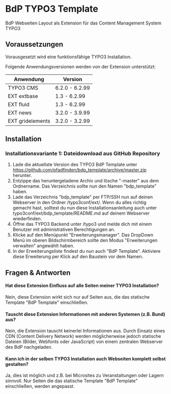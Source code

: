 # BdP TYPO3 Template

BdP Webseiten Layout als Extension für das Content Management System TYPO3

## Voraussetzungen

Vorausgesetzt wird eine funktionsfähige TYPO3 Installation.

Folgende Anwendungsversionen werden von der Extension unterstützt:

| Anwendung        | Version        |
| ---------------- | -------------- |
| TYPO3 CMS        | 6.2.0 - 6.2.99 |
| EXT extbase      | 1.3 - 6.2.99   |
| EXT fluid        | 1.3 - 6.2.99   |
| EXT news         | 3.2.0 - 3.9.99 |
| EXT gridelements | 3.2.0 - 3.2.99 |

## Installation
### Installationsvariante 1: Dateidownload aus GitHub Repository
1. Lade die aktuellste Version des TYPO3 BdP Template unter https://github.com/pfadfinden/bdp_template/archive/master.zip herunter.
2. Entzippe das heruntergeladene Archiv und lösche "-master" aus dem Ordnername. Das Verzeichnis sollte nun den Namen "bdp_template" haben.
3. Lade das Verzeichnis "bdp_template" per FTP/SSH nun auf deinen Webserver in den Ordner /typo3conf/ext/. Wenn du alles richtig gemacht hast, solltest du nun diese Installationsanleitung auch unter typo3conf/ext/bdp_template/README.md auf deinem Webserver wiederfinden.
4. Öffne das TYPO3 Backend unter /typo3 und melde dich mit einem Benutzer mit administrativen Berechtigungen an.
5. Klicke auf den Menüpunkt "Erweiterungsmanager". Das DropDown Menü im oberen Bildschirmbereich sollte den Modus "Erweiterungen verwalten" angewählt haben.
6. In der Erweiterungsliste findest du nun auch "BdP Template". Aktiviere diese Erweiterung per Klick auf den Baustein vor dem Namen.


## Fragen & Antworten

#### Hat diese Extension Einfluss auf alle Seiten meiner TYPO3 Installation?
Nein, diese Extension wirkt sich nur auf Seiten aus, die das statische Template "BdP Template" einschließen.

#### Tauscht diese Extension Informationen mit anderen Systemen (z.B. Bund) aus?
Nein, die Extension tauscht keinerlei Informationen aus. Durch Einsatz eines CDN (Content Delivery Network) werden möglicherweise jedoch statische Dateien (Bilder, Webfonts oder JavaScript) von einem zentralen Webserver des BdP nachgeladen.

#### Kann ich in der selben TYPO3 Installation auch Webseiten komplett selbst gestalten?
Ja, dies ist möglich und z.B. bei Microsites zu Veranstaltungen oder Lagern sinnvoll. Nur Seiten die das statische Template "BdP Template" einschließen, werden angepasst.
